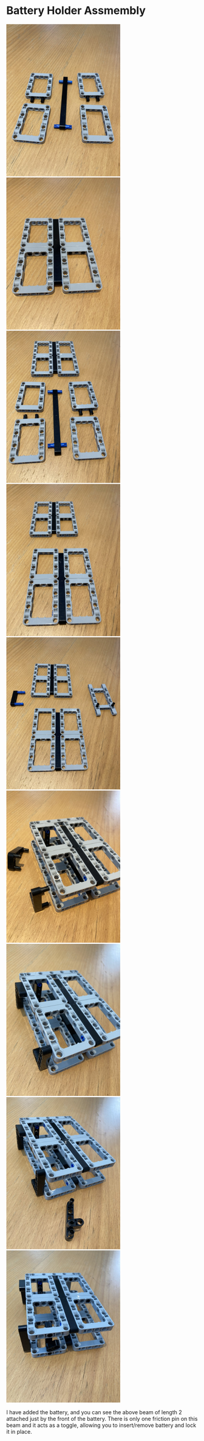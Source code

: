 # Battery Holder Assmembly

<img src="../images/battery/step_1.jpg" width=300>
<img src="../images/battery/step_2.jpg" width=300>
<img src="../images/battery/step_3.jpg" width=300>
<img src="../images/battery/step_4.jpg" width=300>
<img src="../images/battery/step_5.jpg" width=300>
<img src="../images/battery/step_6.jpg" width=300>
<img src="../images/battery/step_7.jpg" width=300>
<img src="../images/battery/step_8.jpg" width=300>
<img src="../images/battery/step_9.jpg" width=300>

I have added the battery, and you can see the above beam of length 2 attached just by the front of the battery. There is only one friction pin on this beam and it acts as a toggle, allowing you to insert/remove battery and lock it in place.
